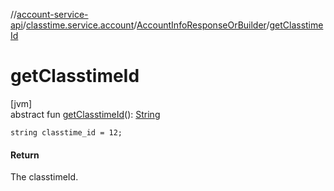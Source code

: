 //[account-service-api](../../../index.md)/[classtime.service.account](../index.md)/[AccountInfoResponseOrBuilder](index.md)/[getClasstimeId](get-classtime-id.md)

# getClasstimeId

[jvm]\
abstract fun [getClasstimeId](get-classtime-id.md)(): [String](https://docs.oracle.com/javase/8/docs/api/java/lang/String.html)

`string classtime_id = 12;`

#### Return

The classtimeId.
